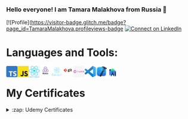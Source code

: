 ### Hello everyone! I am Tamara Malakhova from Russia 👋

[![Profile](https://visitor-badge.glitch.me/badge?page_id=TamaraMalakhova.profileviews-badge
[![Connect on LinkedIn](https://img.shields.io/badge/--linkedin?label=LinkedIn&logo=LinkedIn&style=social)](https://www.linkedin.com/in/tamara-malakhova/)

# Languages and Tools:


<img align="left" width="30px" src="https://github.com/TamaraMalakhova/TamaraMalakhova/blob/main/TS_logo.png" />
<img align="left" width="30px" src="https://github.com/TamaraMalakhova/TamaraMalakhova/blob/main/JS_logo.png" />
<img align="left" width="30px" src="https://github.com/TamaraMalakhova/TamaraMalakhova/blob/main/react_native_logo.png" />
<img align="left" width="30px" src="https://github.com/TamaraMalakhova/TamaraMalakhova/blob/main/redux_logo.png" />
<img align="left" width="30px" src="https://github.com/TamaraMalakhova/TamaraMalakhova/blob/main/react_logo.png" />
<img align="left" width="30px" src="https://github.com/TamaraMalakhova/TamaraMalakhova/blob/main/git_logo.png" />
<img align="left" width="30px" src="https://github.com/TamaraMalakhova/TamaraMalakhova/blob/main/graphQL_logo.png" />
<img align="left" width="30px" src="https://github.com/TamaraMalakhova/TamaraMalakhova/blob/main/vscode_logo.png" />
<img align="left" width="30px" src="https://github.com/TamaraMalakhova/TamaraMalakhova/blob/main/Xcode_logo.png" />
<img align="left" width="30px" src="https://github.com/TamaraMalakhova/TamaraMalakhova/blob/main/android_logo.png" />

<br>

# My Certificates

<details> <summary>:zap: Udemy Certificates </summary>

 [Certificate: React Native - The Practical Guide (33h)](https://github.com/TamaraMalakhova/TamaraMalakhova/blob/main/React_Native_certificate.jpeg)
<br>


</details>
<!--
**TamaraMalakhova/TamaraMalakhova** is a ✨ _special_ ✨ repository because its `README.md` (this file) appears on your GitHub profile.

Here are some ideas to get you started:

- 🔭 I’m currently working on ...
- 🌱 I’m currently learning ...
- 👯 I’m looking to collaborate on ...
- 🤔 I’m looking for help with ...
- 💬 Ask me about ...
- 📫 How to reach me: ...
- 😄 Pronouns: ...
- ⚡ Fun fact: ...
-->
